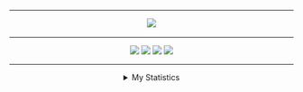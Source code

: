 <div align="center">
	<hr>
	<p>
		<img src="https://github-profile-trophy.vercel.app/?username=TurnipGuy30&theme=dracula&no-frame=true&column=-1">
	</p>
	<hr>
	<p>
		<img src="https://gpvc.arturio.dev/TurnipGuy30">
		<img src="https://img.shields.io/github/stars/TurnipGuy30">
		<a href="https://wakatime.com/@580a86f3-d10f-4415-ac5c-b9a0b252a2fb"><img src="https://wakatime.com/badge/user/580a86f3-d10f-4415-ac5c-b9a0b252a2fb.svg"></a>
		<a href="https://github.com/TurnipGuy30/TurnipGuy30/actions/workflows/metrics.yml"><img src="https://github.com/TurnipGuy30/TurnipGuy30/actions/workflows/metrics.yml/badge.svg?branch=main"></a>
	</p>
	<hr>
	<details>
		<summary>My Statistics</summary>
		<hr>
		<p>
			<img src="https://github-readme-stats.vercel.app/api/top-langs?username=turnipguy30&show_icons=false&locale=en&layout=compact&theme=transparent&langs_count=10&count_private=true&hide=Jupyter%20Notebook,CSV,SQL,SVG">
		</p>
		<p>
			<img src="https://raw.githubusercontent.com/TurnipGuy30/TurnipGuy30/main/github-metrics.svg">
		</p>
		<hr>
	</details>
</div>
